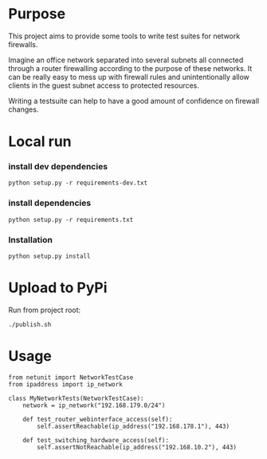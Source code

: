 # Purpose
This project aims to provide some tools to write test suites for network firewalls.

Imagine an office network separated into several subnets all connected through a router firewalling according to the purpose of these networks.
It can be really easy to mess up with firewall rules and unintentionally allow clients in the guest subnet access to protected resources. 

Writing a testsuite can help to have a good amount of confidence on firewall changes.


# Local run

### install dev dependencies

    python setup.py -r requirements-dev.txt

### install dependencies

    python setup.py -r requirements.txt

### Installation

    python setup.py install
    
# Upload to PyPi

Run from project root:

    ./publish.sh 

# Usage

    from netunit import NetworkTestCase
    from ipaddress import ip_network
    
    class MyNetworkTests(NetworkTestCase):
        network = ip_network("192.168.179.0/24")
        
        def test_router_webinterface_access(self):
            self.assertReachable(ip_address("192.168.178.1"), 443)
    
        def test_switching_hardware_access(self):
            self.assertNotReachable(ip_address("192.168.10.2"), 443)
